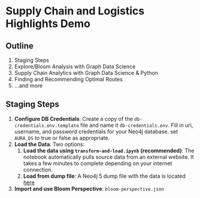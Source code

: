 # Supply Chain and Logistics Highlights Demo

## Outline
1. Staging Steps
2. Explore/Bloom Analysis with Graph Data Science
3. Supply Chain Analytics with Graph Data Science & Python
4. Finding and Recommending Optimal Routes 
5. ...and more

## Staging Steps
1. __Configure DB Credentials__: Create a copy of the `db-credentials.env.template` file and name it `db-credentials.env`. Fill in uri, username, and password credentials for your Neo4j database. set `AURA_DS` to true or false as appropriate.
2. __Load the Data__: Two options:
   1. __Load the data using `transform-and-load.ipynb` (recommended)__: The notebook automatically pulls source data from an external website.  It takes a few minutes to complete depending on your internet connection.
   2. __Load from dump file__: A Neo4j 5 dump file with the data is located [here](https://drive.google.com/drive/folders/1bw9AZGejNJm6875yExMaf4uOtPPq2Crd)
3. __Import and use Bloom Perspective__: `bloom-perspective.json`